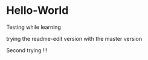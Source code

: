 # Hello-World
Testing while learning

trying the readme-edit version with the master version

Second trying !!!
